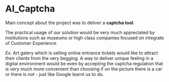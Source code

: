 # AI_Captcha


Main concept about the project was to deliver a **captcha tool**.


The practical usage of our solution would be very much appreciated by institutions                                                         such as museums or high class companies focused on integrate of Customer Experience.

*Ex.* 
Art galery which is selling online entrance tickets would like to attract their clients from the very begging. A way to deliver unique feeling in a digital environment would be even by accepting the captcha regulation that is very much more convenient than choosing if on the picture there is a car or there is not - just like Google learnt us to do.
